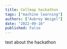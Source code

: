 ```yaml
---
title: Cellmap hackathon  
tags: ["machine learning"]
authors: ["Aubrey Weigel"]
date: "2022-09-16"
published: False
---
```


text about the hackathon